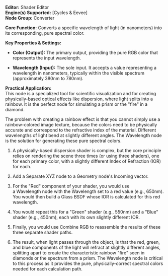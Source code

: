 **Editor:** Shader Editor  
**Engine(s) Supported:** [Cycles & Eevee]  
**Node Group:** Converter

**Core Function:** Converts a specific wavelength of light (in nanometers) into its corresponding, pure spectral color.

**Key Properties & Settings:**

- **Color (Output):** The primary output, providing the pure RGB color that represents the input wavelength.
    
- **Wavelength (Input):** The sole input. It accepts a value representing a wavelength in nanometers, typically within the visible spectrum (approximately 380nm to 780nm).
    

**Practical Application:**  
This node is a specialized tool for scientific visualization and for creating physically-based optical effects like dispersion, where light splits into a rainbow. It is the perfect node for simulating a prism or the "fire" in a diamond.

The problem with creating a rainbow effect is that you cannot simply use a rainbow-colored image texture, because the colors need to be physically accurate and correspond to the refractive index of the material. Different wavelengths of light bend at slightly different angles. The Wavelength node is the solution for generating these pure spectral colors.

1. A physically-based dispersion shader is complex, but the core principle relies on rendering the scene three times (or using three shaders), one for each primary color, with a slightly different Index of Refraction (IOR) for each.
    
2. Add a Separate XYZ node to a Geometry node's Incoming vector.
    
3. For the "Red" component of your shader, you would use a Wavelength node with the Wavelength set to a red value (e.g., 650nm). You would then build a Glass BSDF whose IOR is calculated for this red wavelength.
    
4. You would repeat this for a "Green" shader (e.g., 550nm) and a "Blue" shader (e.g., 450nm), each with its own slightly different IOR.
    
5. Finally, you would use Combine RGB to reassemble the results of these three separate shader paths.
    
6. The result, when light passes through the object, is that the red, green, and blue components of the light will refract at slightly different angles, splitting apart to create the characteristic rainbow "fire" seen in diamonds or the spectrum from a prism. The Wavelength node is critical to this process as it provides the pure, physically-correct spectral colors needed for each calculation path.